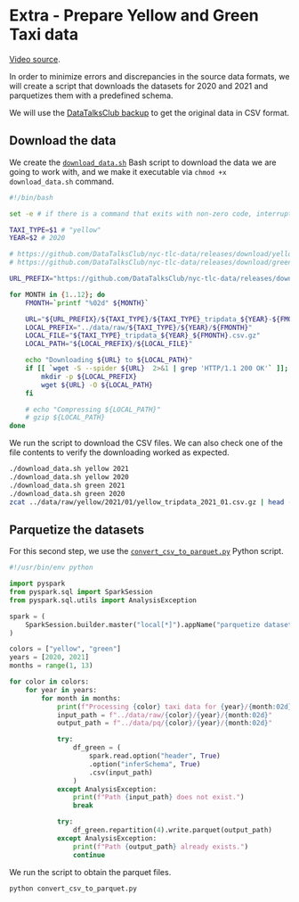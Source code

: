 # Extra - Prepare Yellow and Green Taxi data

[Video source](https://www.youtube.com/watch?v=CI3P4tAtru4&list=PL3MmuxUbc_hJed7dXYoJw8DoCuVHhGEQb).

In order to minimize errors and discrepancies in the source data formats, we will create a script that downloads the datasets for 2020 and 2021 and parquetizes them with a predefined schema.

We will use the [DataTalksClub backup](https://github.com/DataTalksClub/nyc-tlc-data) to get the original data in CSV format.

## Download the data

We create the [`download_data.sh`](./download_data.sh) Bash script to download the data we are going to work with, and we make it executable via `chmod +x download_data.sh` command.

```bash
#!/bin/bash

set -e # if there is a command that exits with non-zero code, interrupt the execution of the script

TAXI_TYPE=$1 # "yellow"
YEAR=$2 # 2020

# https://github.com/DataTalksClub/nyc-tlc-data/releases/download/yellow/yellow_tripdata_2021-01.csv.gz
# https://github.com/DataTalksClub/nyc-tlc-data/releases/download/green/green_tripdata_2021-01.csv.gz

URL_PREFIX="https://github.com/DataTalksClub/nyc-tlc-data/releases/download"

for MONTH in {1..12}; do
    FMONTH=`printf "%02d" ${MONTH}`

    URL="${URL_PREFIX}/${TAXI_TYPE}/${TAXI_TYPE}_tripdata_${YEAR}-${FMONTH}.csv.gz"
    LOCAL_PREFIX="../data/raw/${TAXI_TYPE}/${YEAR}/${FMONTH}"
    LOCAL_FILE="${TAXI_TYPE}_tripdata_${YEAR}_${FMONTH}.csv.gz"
    LOCAL_PATH="${LOCAL_PREFIX}/${LOCAL_FILE}"

    echo "Downloading ${URL} to ${LOCAL_PATH}"
    if [[ `wget -S --spider ${URL}  2>&1 | grep 'HTTP/1.1 200 OK'` ]]; then # check if file exists
        mkdir -p ${LOCAL_PREFIX}
        wget ${URL} -O ${LOCAL_PATH}
    fi

    # echo "Compressing ${LOCAL_PATH}"
    # gzip ${LOCAL_PATH}
done
```

We run the script to download the CSV files. We can also check one of the file contents to verify the downloading worked as expected.

```bash
./download_data.sh yellow 2021
./download_data.sh yellow 2020
./download_data.sh green 2021
./download_data.sh green 2020
zcat ../data/raw/yellow/2021/01/yellow_tripdata_2021_01.csv.gz | head -n 10
```


## Parquetize the datasets

For this second step, we use the [`convert_csv_to_parquet.py`](./convert_csv_to_parquet.py) Python script.

```python
#!/usr/bin/env python

import pyspark
from pyspark.sql import SparkSession
from pyspark.sql.utils import AnalysisException

spark = (
    SparkSession.builder.master("local[*]").appName("parquetize datasets").getOrCreate()
)

colors = ["yellow", "green"]
years = [2020, 2021]
months = range(1, 13)

for color in colors:
    for year in years:
        for month in months:
            print(f"Processing {color} taxi data for {year}/{month:02d}")
            input_path = f"../data/raw/{color}/{year}/{month:02d}"
            output_path = f"../data/pq/{color}/{year}/{month:02d}"

            try:
                df_green = (
                    spark.read.option("header", True)
                    .option("inferSchema", True)
                    .csv(input_path)
                )
            except AnalysisException:
                print(f"Path {input_path} does not exist.")
                break

            try:
                df_green.repartition(4).write.parquet(output_path)
            except AnalysisException:
                print(f"Path {output_path} already exists.")
                continue
```

We run the script to obtain the parquet files.

```bash
python convert_csv_to_parquet.py
```